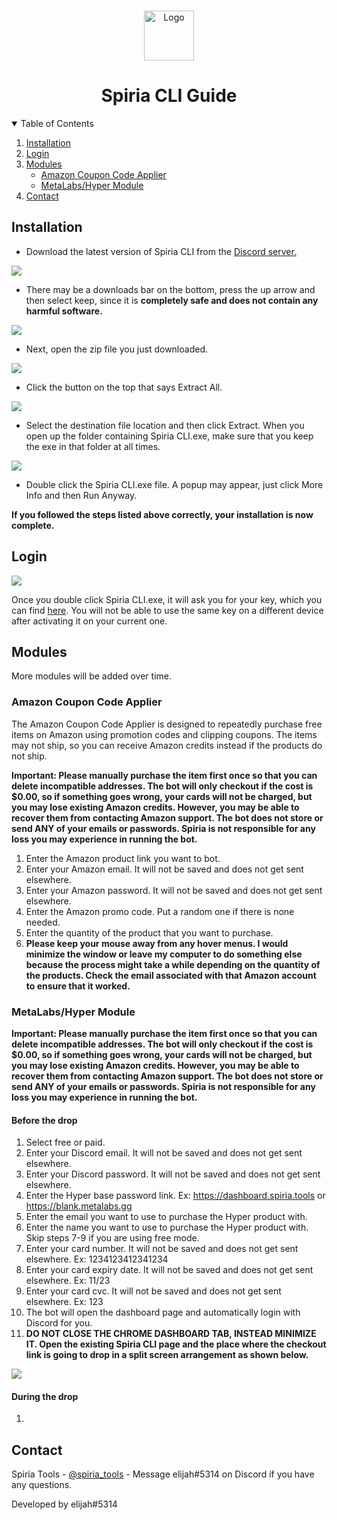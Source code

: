 <!-- PROJECT LOGO -->
<br />
<p align="center">
  <a href="https://github.com/elijahvrt/Spiria-CLI-Guide">
    <img align="middle" src="images/logo.png" alt="Logo" width="80" height="80">
  </a>

  <h1 align="middle">Spiria CLI Guide</h3>
  
<!--
  <p align="center">
    An awesome README template to jumpstart your projects!
    <br />
    <a href="https://github.com/othneildrew/Best-README-Template"><strong>Explore the docs »</strong></a>
    <br />
    <br />
    <a href="https://github.com/othneildrew/Best-README-Template">View Demo</a>
    ·
    <a href="https://github.com/othneildrew/Best-README-Template/issues">Report Bug</a>
    ·
    <a href="https://github.com/othneildrew/Best-README-Template/issues">Request Feature</a>
  </p>
</p>
-->


<!-- TABLE OF CONTENTS -->
<details open="open">
  <summary>Table of Contents</summary>
  <ol>
    <li>
      <a href="#installation">Installation</a>
    </li>
    <li><a href="#login">Login</a></li>
    <li>
      <a href="#modules">Modules</a>
      <ul>
        <li><a href="#amazon-coupon-code-applier">Amazon Coupon Code Applier</a></li>
        <li><a href="metalabshyper-module">MetaLabs/Hyper Module</a></li>
      </ul>
    </li>
    <li><a href="#contact">Contact</a></li>
  </ol>
</details>



## Installation



* Download the latest version of Spiria CLI from the <a href="https://discord.com/channels/828500995435659265/834130201905987584">Discord server.</a> 

<img src="images/Screenshot 2021-08-03 220414.png">

* There may be a downloads bar on the bottom, press the up arrow and then select keep, since it is **completely safe and does not contain any harmful software.**

<img src="images/Screenshot 2021-08-05 140933.png">

* Next, open the zip file you just downloaded.

<img src="images/Screenshot 2021-08-05 140954.png">

* Click the button on the top that says Extract All.

<img src="images/Screenshot 2021-08-05 141013.png">

* Select the destination file location and then click Extract. When you open up the folder containing Spiria CLI.exe, make sure that you keep the exe in that folder at all times.

<img src="images/Screenshot 2021-08-03 224522.png">

* Double click the Spiria CLI.exe file. A popup may appear, just click More Info and then Run Anyway.

<strong>If you followed the steps listed above correctly, your installation is now complete.</strong>


<!-- USAGE EXAMPLES -->
## Login

<img src="images/Screenshot 2021-08-05 143703.png">

Once you double click Spiria CLI.exe, it will ask you for your key, which you can find <a href="https://dashboard.spiria.tools">here</a>.
You will not be able to use the same key on a different device after activating it on your current one.

<!-- GETTING STARTED -->
## Modules

More modules will be added over time.


### Amazon Coupon Code Applier

The Amazon Coupon Code Applier is designed to repeatedly purchase free items on Amazon using promotion codes and clipping coupons. The items may not ship, so you can receive Amazon credits instead if the products do not ship. 

<strong>Important: Please manually purchase the item first once so that you can delete incompatible addresses. The bot will only checkout if the cost is $0.00, so if something goes wrong, your cards will not be charged, but you may lose existing Amazon credits. However, you may be able to recover them from contacting Amazon support. The bot does not store or send ANY of your emails or passwords. Spiria is not responsible for any loss you may experience in running the bot. </strong>

1. Enter the Amazon product link you want to bot.
2. Enter your Amazon email. It will not be saved and does not get sent elsewhere.
3. Enter your Amazon password. It will not be saved and does not get sent elsewhere.
4. Enter the Amazon promo code. Put a random one if there is none needed.
5. Enter the quantity of the product that you want to purchase.
6. **Please keep your mouse away from any hover menus. I would minimize the window or leave my computer to do something else because the process might take a while depending on the quantity of the products. Check the email associated with that Amazon account to ensure that it worked.**


### MetaLabs/Hyper Module

<strong>Important: Please manually purchase the item first once so that you can delete incompatible addresses. The bot will only checkout if the cost is $0.00, so if something goes wrong, your cards will not be charged, but you may lose existing Amazon credits. However, you may be able to recover them from contacting Amazon support. The bot does not store or send ANY of your emails or passwords. Spiria is not responsible for any loss you may experience in running the bot. </strong>

#### Before the drop

1. Select free or paid.
2. Enter your Discord email. It will not be saved and does not get sent elsewhere.
3. Enter your Discord password. It will not be saved and does not get sent elsewhere.
4. Enter the Hyper base password link. Ex: https://dashboard.spiria.tools or https://blank.metalabs.gg
5. Enter the email you want to use to purchase the Hyper product with.
6. Enter the name you want to use to purchase the Hyper product with. Skip steps 7-9 if you are using free mode.
7. Enter your card number. It will not be saved and does not get sent elsewhere. Ex: 1234123412341234
8. Enter your card expiry date. It will not be saved and does not get sent elsewhere. Ex: 11/23
9. Enter your card cvc. It will not be saved and does not get sent elsewhere. Ex: 123
10. The bot will open the dashboard page and automatically login with Discord for you.
11. **DO NOT CLOSE THE CHROME DASHBOARD TAB, INSTEAD MINIMIZE IT. Open the existing Spiria CLI page and the place where the checkout link is going to drop in a split screen arrangement as shown below.**

<img src="images/download.png">

#### During the drop

1. 



<!-- CONTACT -->
## Contact

Spiria Tools - <a href="https://twitter.com/spiria_tools">@spiria_tools</a> - Message elijah#5314 on Discord if you have any questions.

Developed by elijah#5314

